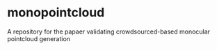 # monopointcloud
A repository for the papaer validating crowdsourced-based monocular pointcloud generation
